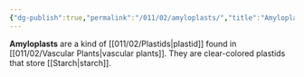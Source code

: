 ```yaml
---
{"dg-publish":true,"permalink":"/011/02/amyloplasts/","title":"Amyloplasts","tags":["BIOL412"],"noteIcon":"1","created":"2024-10-19T20:27:19.010-07:00","updated":"2024-09-26T15:02:49.905-07:00"}
---
```


**Amyloplasts** are a kind of [[011/02/Plastids\|plastid]] found in [[011/02/Vascular Plants\|vascular plants]]. They are clear-colored plastids that store [[Starch\|starch]].
